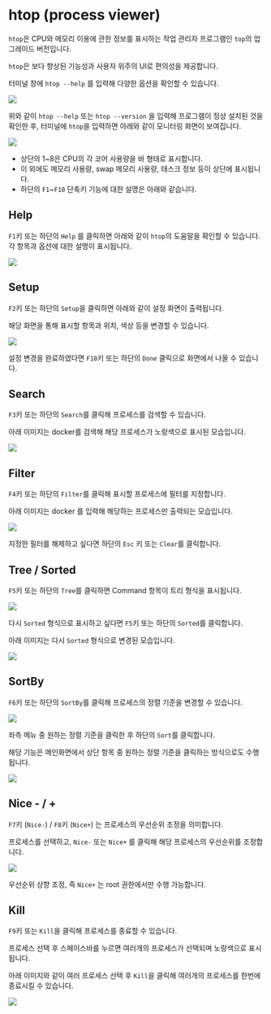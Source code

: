# htop (process viewer)

`htop`은 CPU와 메모리 이용에 관한 정보를 표시하는 작업 관리자 프로그램인 `top`의 업그레이드 버전입니다.

`htop`은 보다 향상된 기능성과 사용자 위주의 UI로 편의성을 제공합니다.

터미널 창에 `htop --help` 를 입력해 다양한 옵션을 확인할 수 있습니다.

![](<../../.gitbook/assets/image (338).png>)

위와 같이 `htop --help` 또는 `htop --version` 을 입력해 프로그램이 정상 설치된 것을 확인한 후, 터미널에 `htop`을 입력하면 아래와 같이 모니터링 화면이 보여집니다.

![](<../../.gitbook/assets/image (341).png>)

* 상단의 1\~8은 CPU의 각 코어 사용량을 바 형태로 표시합니다.&#x20;
* 이 외에도 메모리 사용량, swap 메모리 사용량, 태스크 정보 등이 상단에 표시됩니다.
* 하단의 `F1`\~`F10` 단축키 기능에 대한 설명은 아래와 같습니다.

## Help

`F1`키 또는 하단의 `Help` 를 클릭하면 아래와 같이 `htop`의 도움말을 확인할 수 있습니다. 각 항목과 옵션에 대한 설명이 표시됩니다.

![](<../../.gitbook/assets/image (186).png>)

## Setup

`F2`키 또는 하단의 `Setup`을 클릭하면 아래와 같이 설정 화면이 출력됩니다.

해당 화면을 통해 표시할 항목과 위치, 색상 등을 변경할 수 있습니다.

![](<../../.gitbook/assets/image (257).png>)

설정 변경을 완료하였다면 `F10`키 또는 하단의 `Done` 클릭으로 화면에서 나올 수 있습니다.

## Search

`F3`키 또는 하단의 `Search`를 클릭해 프로세스를 검색할 수 있습니다.

아래 이미지는 docker를 검색해 해당 프로세스가 노랑색으로 표시된 모습입니다.

![](<../../.gitbook/assets/image (282).png>)

## Filter

`F4`키 또는 하단의 `Filter`를 클릭해 표시할 프로세스에 필터를 지정합니다.

아래 이미지는 docker 를 입력해 해당하는 프로세스만 출력되는 모습입니다.

![](<../../.gitbook/assets/image (310).png>)

지정한 필터를 해제하고 싶다면 하단의 `Esc` 키 또는 `Clear`를 클릭합니다.

## Tree / Sorted

`F5`키 또는 하단의 `Tree`를 클릭하면 Command 항목이 트리 형식을 표시됩니다.

![](<../../.gitbook/assets/image (229).png>)

다시 `Sorted` 형식으로 표시하고 싶다면 `F5`키 또는 하단의 `Sorted`를 클릭합니다.

아래 이미지는 다시 `Sorted` 형식으로 변경된 모습입니다.

![](<../../.gitbook/assets/image (218).png>)

## SortBy

`F6`키 또는 하단의 `SortBy`를 클릭해 프로세스의 정렬 기준을 변경할 수 있습니다.

![](<../../.gitbook/assets/image (346).png>)

좌측 메뉴 중 원하는 정렬 기준을 클릭한 후 하단의 `Sort`를 클릭합니다.

해당 기능은 메인화면에서 상단 항목 중 원하는 정렬 기준을 클릭하는 방식으로도 수행됩니다.

![](<../../.gitbook/assets/image (251).png>)

## Nice - / +

`F7`키 (`Nice-`) / `F8`키 (`Nice+`) 는 프로세스의 우선순위 조정을 의미합니다.

프로세스를 선택하고, `Nice-` 또는 `Nice+` 를 클릭해 해당 프로세스의 우선순위를 조정합니다.

![](<../../.gitbook/assets/image (171).png>)

우선순위 상향 조정, 즉 `Nice+` 는 root 권한에서만 수행 가능합니다.

## Kill

`F9`키 또는 `Kill`을 클릭해 프로세스를 종료할 수 있습니다.

프로세스 선택 후 스페이스바를 누르면 여러개의 프로세스가 선택되며 노랑색으로 표시됩니다.

아래 이미지와 같이 여러 프로세스 선택 후 `Kill`을 클릭해 여러개의 프로세스를 한번에 종료시킬 수 있습니다.

![](<../../.gitbook/assets/image (222).png>)
